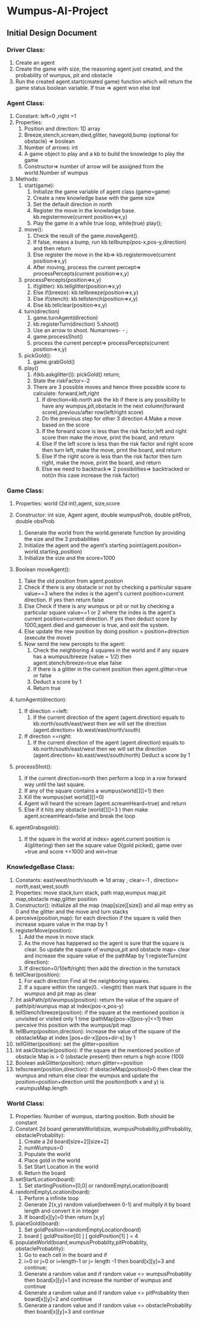 # Wumpus-AI-Project
## Initial Design Document  
### Driver Class:

1. Create an agent
2. Create the game with size, the reasoning agent just created, and the probability of wumpus, pit and obstacle
3. Run the created agent.start(created game) function which will return the game status boolean variable. If true ⇒ agent won else lost

### Agent Class:

1. Constant: left=0 ,right =1
2. Properties:
    1. Position and direction: 1D array
    2. Breeze,stench,scream,died,glitter, havegold,bump (optional for obstacle) ⇒ boolean
    3. Number of arrows: int
    4. A game object to play and a kb to build the knowledge to play the game
    5. Constructor⇒ number of arrow will be assigned from the world.Number of wumpus
3. Methods:  
    1. start(game):
        1. Initialize the game variable of agent class (game=game)
        2. Create a new knowledge base with the game size
        3. Set the default direction in north
        4. Register the move in the knowledge base. kb.registermove(current position⇒x,y)
        5. Play the game in a while true loop, while(true) play();
    2. move():
        1.  Check the result of the game.moveAgent().
        2.  If false, means a bump, run kb.tellbump(pos-x,pos-y,direction) and then return
        3.  Else register the move in the kb⇒ kb.registermove(current position⇒x,y)
        4.  After moving, process the current percept⇒ processPercepts(current position⇒x,y)
    3. processPercepts(position⇒x,y)
        1. if(glitter): kb.tellglitter(position⇒x,y)
        2. Else if(breeze): kb.tellbreeze(position⇒x,y)
        3. Else if(stench): kb.tellstench(position⇒x,y)
        4. Else kb.tellclear(position⇒x,y)
    4. turn(direction)
        1. game.turnAgent(direction)
        2. kb.registerTurn(direction)
    5.shoot()
        1. Use an arrow to shoot. Numarrows- - ;
        2. game.processShot()
        3. process the current percept⇒ processPercepts(current position⇒x,y)
    6. pickGold():
        1. game.grabGold()
    7. play()
        1. if(kb.askglitter()): pickGold() return;
        2. State the riskFactor=-2
        3. There are 3 possible moves and hence three possible score to calculate: forward,left,right
            1. If direction=kb.north ask the kb if there is any possibility to have any wumpus,pit,obstacle in the next column(forward score),previous/after row(left/right score) 
            2. Do the previous step for other 3 direction
        4.Make a move based on the score
            1. If the forward score is less than the risk factor,left and right score then make the move, print the board, and return
            2. Else If the left score is less than the risk factor and right score then turn left, make the move, print the board, and return
            3. Else If the right score is less than the risk factor then turn right, make the move, print the board, and return
            4. Else we need to backtrack⇒ 2 possibilities⇒ backtracked or not(in this case increase the risk factor)

### Game Class:
1. Properties: world (2d int),agent, size,score
2. Constructor: int size, Agent agent, double wumpusProb, double pitProb, double obsProb
    1. Generate the world from the world.generate function by providing the size and the 3 probabilities
    2. Initialize the agent and the agent’s starting point(agent.position= world.starting_position)
    3. Initialize the size and the score=1000

3. Boolean moveAgent(): 
    1. Take the old position from agent.postion
    2. Check if there is any obstacle or not by checking a particular square value==3 where the index is the agent's current position+current direction. If yes then return false
    3. Else Check if there is any wumpus or pit or not by checking a particular square value==1 or 2 where the index is the agent's current position+current direction. If yes then deduct score by 1000,agent.died and gameover is true, and exit the system.
    4. Else update the new position by doing position = position+direction (execute the move)
    5. Now send the new percepts to the agent:
        1. Check the neighboring 4 squares in the world and if any square has a wumpus/breeze (value = 1/2) then agent.stench/breeze=true else false
        2. If there is a glitter in the current position then agent.glitter=true or false
        3. Deduct a score by 1
        4. Return true
4. turnAgent(direction):
    1. If direction ==left:
        1. If the current direction of the agent (agent.direction) equals to kb.north/south/east/west then we will set the direction (agent.direction= kb.west/east/north/south)
    2. If direction ==right:
        1. If the current direction of the agent (agent.direction) equals to kb.north/south/east/west then we will set the direction (agent.direction= kb.east/west/south/north)
    Deduct a score by 1






5. processShot():
    1. if the current direction=north then perform a loop in a row forward way until the last square. 
    2. If any of the square contains a wumpus(world[][]=1) then
    3. Kill the wumpus(set world[][]=0)
    4. Agent will heard the scream (agent.screamHeard=true) and return
    5. Else if it hits any obstacle (world[][]=3 ) then make agent.screamHeard=false and break the loop

6. agentGrabsgold(): 
    1. If the square in the world at index= agent.current position is 4(glittering) then set the square value 0(gold picked), game over =true and score +=1000 and win=true
 
### KnowledgeBase Class:

1. Constants: east/west/north/south ⇒ 1d array , clear=-1 , direction= north,east,west,south
2. Properties: move stack,turn stack, path map,wumpus map,pit map,obstacle map,glitter position
3. Constructor(): initialize all the map (map[size][size]) and all map entry as 0 and the glitter and the move and turn stacks
4. perceive(position,map): for each direction if the square is valid then increase square value in the map by 1
5. registerMove(position):
    1. Add the move in move stack
    2. As the move has happened so the agent is sure that the square is clear. So update the square of wumpus,pit and obstacle map= clear and increase the square value of the pathMap by 1
registerTurn(int direction):
    1. If direction=0/1(left/right) then add the direction in the turnstack 
6. tellClear(position):
    1. For each direction Find all the neighboring squares.
    2. If a square within the range(0.. <length) then mark that square in the wumpus and pit map as clear
7. Int askPath/pit/wumpus(position): return the value of the square of path/pit/wumpus map at index(pos-x,pos-y)
8. tellStench/breeze(position): if the square at the mentioned position is unvisited or visited only 1 time (pathMap[pos-x][pos-y]<=1) then perceive this position with the wumpus/pit map
9. tellBump(position,direction): increase the value of the square of the obstacleMap at index [pos+dir-x][pos+dir-x] by 1
10. tellGlitter(position): set the glitter=position
11. Int askObstacle(position): if the square at the mentioned position of obstacle Map is > 0 (obstacle present) then return a high score (100)
12. Boolean askGlitter(position): return glitter==position 
13. tellscream(position,direction): if obstacleMap[position]>0 then clear the wumpus and return else clear the wumpus and update the position=position+direction until the position(both x and y) is <wumpusMap.length
  
### World Class:
1. Properties: Number of wumpus, starting position. Both should be constant
2. Constant 2d board generateWorld(size, wumpusProbablity,pitProbablity, obstacleProbablity):
    1. Create a 2d board[size+2][size+2]
    2. numWumpus=0
    3. Populate the world
    4. Place gold in the world
    5. Set Start Location in the world
    6. Return the board
3. setStartLocation(board):
    1. Set  startingPosition=[0,0] or randomEmptyLocation(board)
4. randomEmptyLocation(board):
    1. Perform a infinite loop 
    2. Generate 2(x,y) random value(between 0-1) and multiply it by board length and convert it in integer
    3. If board[x][y]=0 then return [x,y]
5. placeGold(board):
    1. Set  goldPosition=randomEmptyLocation(board)
    2. board [ goldPosition[0]  ] [ goldPosition[1]  ] = 4
6. populateWorld(board,wumpusProbablity,pitProbablity, obstacleProbablity):
    1. Go to each cell in the board and if
    2. i=0 or j=0 or i=length-1 or j= length -1 then board[x][y]=3 and continue;
    3. Generate a random value and if random value <= wumpusProbablity then board[x][y]=1 and increase the number of wumpus and continue 
    4. Generate a random value and if random value <= pitProbablity then board[x][y]=2 and continue 
    5. Generate a random value and if random value <= obstacleProbablity then board[x][y]=3 and continue 


